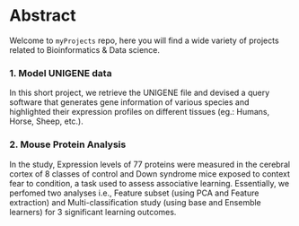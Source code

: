 # Abstract

Welcome to `myProjects` repo, here you will find a wide variety of projects related to Bioinformatics & Data science.

### 1. Model UNIGENE data
In this short project, we retrieve the UNIGENE file and devised a query software that generates gene information of various species and highlighted their expression profiles on different tissues (eg.: Humans, Horse, Sheep, etc.).


### 2. Mouse Protein Analysis
In the study, Expression levels of 77 proteins were measured in the cerebral cortex of 8 classes of control and Down syndrome mice exposed to context fear to condition, a task used to assess associative learning.
Essentially, we perfomed two analyses i.e., Feature subset (using PCA and Feature extraction) and Multi-classification study (using base and Ensemble learners) for 3 significant learning outcomes.

